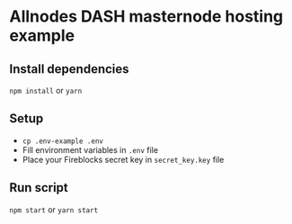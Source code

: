 # Allnodes DASH masternode hosting example

## Install dependencies
`npm install`
or
`yarn`

## Setup
* `cp .env-example .env`
* Fill environment variables in `.env` file
* Place your Fireblocks secret key in `secret_key.key` file

## Run script
`npm start`
or
`yarn start`
